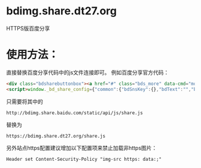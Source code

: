 # bdimg.share.dt27.org
HTTPS版百度分享
# 使用方法：
直接替换百度分享代码中的js文件连接即可。
例如百度分享官方代码：
```html
<div class="bdsharebuttonbox"><a href="#" class="bds_more" data-cmd="more"></a><a href="#" class="bds_qzone" data-cmd="qzone" title="分享到QQ空间"></a><a href="#" class="bds_tsina" data-cmd="tsina" title="分享到新浪微博"></a><a href="#" class="bds_tqq" data-cmd="tqq" title="分享到腾讯微博"></a><a href="#" class="bds_renren" data-cmd="renren" title="分享到人人网"></a><a href="#" class="bds_weixin" data-cmd="weixin" title="分享到微信"></a></div>
<script>window._bd_share_config={"common":{"bdSnsKey":{},"bdText":"","bdMini":"2","bdMiniList":false,"bdPic":"","bdStyle":"1","bdSize":"24"},"share":{}};with(document)0[(getElementsByTagName('head')[0]||body).appendChild(createElement('script')).src='http://bdimg.share.baidu.com/static/api/js/share.js?v=89860593.js?cdnversion='+~(-new Date()/36e5)];</script>
```
只需要将其中的
```
http://bdimg.share.baidu.com/static/api/js/share.js
```
替换为
```
https://bdimg.share.dt27.org/share.js
```


另外站点https配置建议增加以下配置项来禁止加载非https图片：

    Header set Content-Security-Policy "img-src https: data:;"

